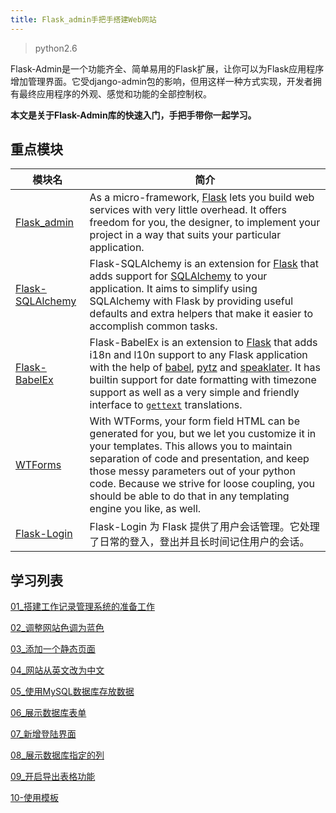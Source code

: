```yaml
---
title: Flask_admin手把手搭建Web网站
---
```


> python2.6

Flask-Admin是一个功能齐全、简单易用的Flask扩展，让你可以为Flask应用程序增加管理界面。它受django-admin包的影响，但用这样一种方式实现，开发者拥有最终应用程序的外观、感觉和功能的全部控制权。

**本文是关于Flask-Admin库的快速入门，手把手带你一起学习。**

## 重点模块

| 模块名                                                       | 简介                                                         |
| ------------------------------------------------------------ | ------------------------------------------------------------ |
| [Flask_admin](https://flask-admin.readthedocs.io/en/latest/) | As a micro-framework, [Flask](http://flask.pocoo.org/) lets you build web services with very little overhead. It offers freedom for you, the designer, to implement your project in a way that suits your particular application. |
| [Flask-SQLAlchemy](https://flask-sqlalchemy.palletsprojects.com/en/2.x/) | Flask-SQLAlchemy is an extension for [Flask](http://flask.pocoo.org/) that adds support for [SQLAlchemy](https://www.sqlalchemy.org/) to your application. It aims to simplify using SQLAlchemy with Flask by providing useful defaults and extra helpers that make it easier to accomplish common tasks. |
| [Flask-BabelEx](https://pythonhosted.org/Flask-BabelEx/)     | Flask-BabelEx is an extension to [Flask](http://flask.pocoo.org/) that adds i18n and l10n support to any Flask application with the help of [babel](http://babel.edgewall.org/), [pytz](http://pytz.sourceforge.net/) and [speaklater](http://pypi.python.org/pypi/speaklater). It has builtin support for date formatting with timezone support as well as a very simple and friendly interface to [`gettext`](http://docs.python.org/library/gettext.html#gettext) translations. |
| [WTForms](https://wtforms.readthedocs.io/en/stable/)         | With WTForms, your form field HTML can be generated for you, but we let you customize it in your templates. This allows you to maintain separation of code and presentation, and keep those messy parameters out of your python code. Because we strive for loose coupling, you should be able to do that in any templating engine you like, as well. |
| [Flask-Login](http://www.pythondoc.com/flask-login/)         | Flask-Login 为 Flask 提供了用户会话管理。它处理了日常的登入，登出并且长时间记住用户的会话。 |

## 学习列表

[01_搭建工作记录管理系统的准备工作](01_搭建工作记录管理系统的准备工作.md)

[02_调整网站色调为蓝色](02_调整网站色调为蓝色.md)

[03_添加一个静态页面](03_添加一个静态页面.md)

[04_网站从英文改为中文](04_网站从英文改为中文.md)

[05_使用MySQL数据库存放数据](05_使用MySQL数据库存放数据.md)

[06_展示数据库表单](06_展示数据库表单.md)

[07_新增登陆界面](07_新增登陆界面.md)

[08_展示数据库指定的列](08_展示数据库指定的列.md)

[09_开启导出表格功能](09_开启导出表格功能.md)

[10-使用模板](10-使用模板.md)


